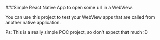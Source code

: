 ###Simple React Native App to open some url in a WebView.

You can use this project to test your WebView apps that are called from another native application.

Ps: This is a really simple POC project, so don't expect that much :D
